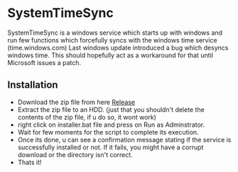 # SystemTimeSync
SystemTimeSync is a windows service which starts up with windows and run few functions which forcefully syncs with the windows time service (time.windows.com)
Last windows update introduced a bug which desyncs windows time. This should hopefully act as a workaround for that until Microsoft issues a patch.

## Installation

* Download the zip file from here [Release](https://github.com/ArunPrakashG/SystemTimeSync/releases/download/1.0.0.0/SystemTimeSync.zip)
* Extract the zip file to an HDD. (just that you shouldn't delete the contents of the zip file, if u do so, it wont work)
* right click on installer.bat file and press on Run as Adminstrator.
* Wait for few moments for the script to complete its execution.
* Once its done, u can see a confirmation message stating if the service is successfully installed or not. If it fails, you might have a corrupt download or the directory isn't correct.
* Thats it!
